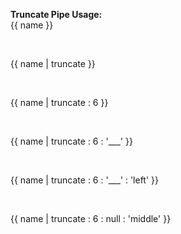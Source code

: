 

<strong>Truncate Pipe Usage:</strong><br>
{{ name }}<br>
<!-- angular2-truncate --><br>
{{ name | truncate }}<br>
<!-- angular2-t... --><br>
{{ name | truncate : 6 }}<br>
<!-- angula... --><br>
{{ name | truncate : 6 : '___' }}<br>
<!-- angula___ --><br>
{{ name | truncate : 6 : '___' : 'left' }}<br>
<!-- ___uncate --><br>
{{ name | truncate : 6 : null : 'middle' }}<br>
<!-- ang...ate --><br>



